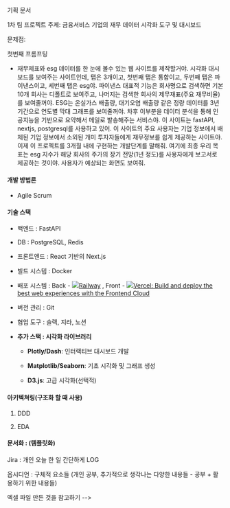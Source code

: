 

기획 문서

 1차 팀 프로젝트 주제: 금융서비스 기업의 재무 데이터 시각화 도구 및 대시보드


문제점: 

첫번째 프롬프팅

- 재무제표와 esg 데이터를 한 눈에 볼수 있는 웹 사이트를 제작할거야. 시각화 대시보드를 보여주는 사이트인데, 탭은 3개이고, 첫번째 탭은 통합이고, 두번째 탭은 파이낸스이고, 세번째 탭은 esg야. 파이낸스 대표적 기능은 회사명으로 검색하면 기본 10개 회사는 디폴트로 보여주고, 나머지는 검색한 회사의 제무재표(주요 재무비율)를 보여줄꺼야. ESG는 온실가스 배출량, 대기오염 배출량 같은 정량 데이터를 3년 기간으로 연도별 막대 그래프를 보여줄꺼야. 차후 이부분을 데이터 분석을 통해 인공지능을 기반으로 요약해서 메일로 발송해주는 서비스야. 이 사이트는 fastAPI, nextjs, postgresql를 사용하고 있어. 이 사이트의 주요 사용자는 기업 정보에서 배제된 기업 정보에서 소외된 개미 투자자들에게 재무정보를 쉽게 제공하는 사이트야. 이제 이 프로젝트를 3개월 내에 구현하는 개발단계를 말해줘. 여기에 최종 우리 목표는 esg 지수가 해당 회사의 주가의 장기 전망(1년 정도)를 사용자에게 보고서로 제공하는 것이야. 사용자가 예상되는 화면도 보여줘.
#### 개발 방법론
- Agile Scrum
    
#### 기술 스택

- 백엔드 : FastAPI
    
- DB : PostgreSQL, Redis
    
- 프론트엔드 : React 기반의 Next.js
    
- 빌드 시스템 : Docker
    
- 배포 시스템 : Back - [![](https://railway.com/favicon-16x16.png)Railway](https://railway.com/) , Front - [![](https://assets.vercel.com/image/upload/q_auto/front/favicon/vercel/favicon.ico)Vercel: Build and deploy the best web experiences with the Frontend Cloud](https://vercel.com/)
    
- 버전 관리 : Git
    
- 협업 도구 : 슬랙, 지라, 노션
    
- **추가 스택 : 시각화 라이브러리**
    
    - **Plotly/Dash**: 인터랙티브 대시보드 개발
        
    - **Matplotlib/Seaborn**: 기초 시각화 및 그래프 생성
        
    - **D3.js**: 고급 시각화(선택적)
        

#### 아키텍쳐링(구조화 할 때 사용)

1. DDD
    
2. EDA
    


#### 문서화 : (템플릿화)

Jira : 개인 오늘 한 일 간단하게 LOG

옵시디언 : 구체적 요소들 (개인 공부, 추가적으로 생각나는 다양한 내용들 - 공부 + 활용하기 위한 내용들)


엑셀 파일 만든 것을 참고하기 --> 




